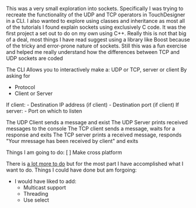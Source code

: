 This was a very small exploration into sockets. Specifically I was trying to recreate the functionality of the UDP and TCP operators in TouchDesigner in a CLI. I also wanted to explore using classes and inheritance as most all of the tutorials I found explain sockets using exclusively C code. It was the first project a set out to do on my own using C++. Really this is not that big of a deal, most things I have read suggest using a library like Boost because of the tricky and error-prone nature of sockets. Still this was a fun exercise and helped me really understand how the differences between TCP and UDP sockets are coded

The CLI Allows you to interactively make a:
UDP or TCP, server or client
By asking for
- Protocol
- Client or Server

If client:
	- Destination IP address (if client)
	- Destination port (if client)
If server:
	- Port on which to listen

The UDP Client sends a message and exist
The UDP Server prints received messages to the console
The TCP client sends a message, waits for a response and exits
The TCP server prints a received message, responds "Your mressage has been received by client" and exits

Things I am going to do:
[ ] Make cross platform

There is [a lot more to do](http://beej.us/guide/bgnet/output/html/singlepage/bgnet.html) but for the most part I have accomplished what I want to do.
Things I could have done but am forgoing:
- I would have liked to add:
	- Multicast support
	- Threading
	- Use select